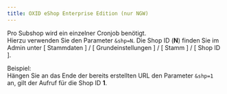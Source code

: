 ```yaml
---
title: OXID eShop Enterprise Edition (nur NGW)
---
```

Pro Subshop wird ein einzelner Cronjob benötigt.<br>
Hierzu verwenden Sie den Parameter `&shp=N`.
Die Shop ID (**N**) finden Sie im Admin unter
[ Stammdaten ] / [ Grundeinstellungen ] / [ Stamm ] / [ Shop ID ].

Beispiel:<br>
Hängen Sie an das Ende der bereits erstellten URL den Parameter `&shp=1` an, gilt der Aufruf für die Shop ID **1**.
